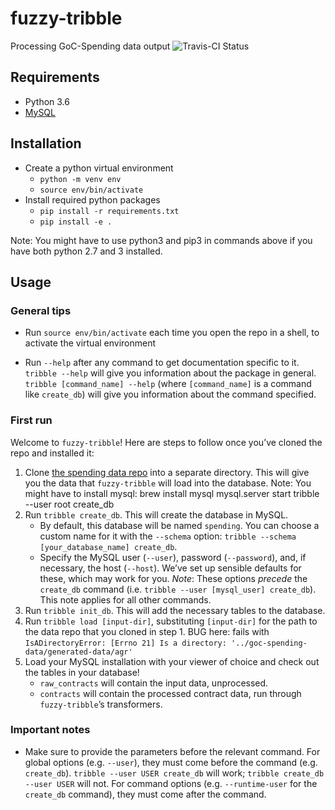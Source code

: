 # fuzzy-tribble
Processing GoC-Spending data output
![Travis-CI Status](https://travis-ci.org/GoC-Spending/fuzzy-tribble.svg?branch=master)

## Requirements

- Python 3.6
- [MySQL](hhttps://dev.mysql.com/downloads/mysql/)

## Installation

- Create a python virtual environment
  - `python -m venv env`
  - `source env/bin/activate`
- Install required python packages
  - `pip install -r requirements.txt`
  - `pip install -e .` 
  
Note: You might have to use python3 and pip3 in commands above if you have both python 2.7 and 3 installed.

## Usage

### General tips

- Run `source env/bin/activate` each time you open the repo in a shell, to activate the virtual environment
* Run `--help` after any command to get documentation specific to it. `tribble --help` will give you information about the package in general. `tribble [command_name] --help` (where `[command_name]` is a command like `create_db`) will give you information about the command specified.

### First run

Welcome to `fuzzy-tribble`! Here are steps to follow once you’ve cloned the repo and installed it:

1. Clone [the spending data repo](https://github.com/GoC-Spending/goc-spending-data) into a separate directory. This will give you the data that `fuzzy-tribble` will load into the database.
Note: You might have to install mysql:
brew install mysql
mysql.server start
tribble --user root create_db
2. Run `tribble create_db`. This will create the database in MySQL.
    * By default, this database will be named `spending`. You can choose a custom name for it with the `--schema` option: `tribble --schema [your_database_name] create_db`.
    * Specify the MySQL user (`--user`), password (`--password`), and, if necessary, the host (`--host`). We’ve set up sensible defaults for these, which may work for you. *Note*: These options *precede* the `create_db` command (i.e. `tribble --user [mysql_user] create_db`). This note applies for all other commands.
3. Run `tribble init_db`. This will add the necessary tables to the database.
4. Run `tribble load [input-dir]`, substituting `[input-dir]` for the path to the data repo that you cloned in step 1.
BUG here: fails with `IsADirectoryError: [Errno 21] Is a directory: '../goc-spending-data/generated-data/agr'`
5. Load your MySQL installation with your viewer of choice and check out the tables in your database!
    * `raw_contracts` will contain the input data, unprocessed.
    * `contracts` will contain the processed contract data, run through `fuzzy-tribble`’s transformers.

### Important notes

* Make sure to provide the parameters before the relevant command. For global options (e.g. `--user`), they must come before the command (e.g. `create_db`). `tribble --user USER create_db` will work; `tribble create_db --user USER` will not. For command options (e.g. `--runtime-user` for the `create_db` command), they must come after the command.
